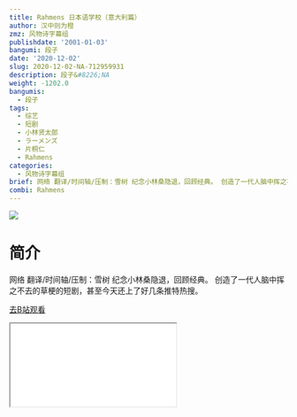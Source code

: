 ```yaml
---
title: Rahmens 日本语学校（意大利篇）
author: 汉中则为橙
zmz: 风物诗字幕组
publishdate: '2001-01-03'
bangumi: 段子
date: '2020-12-02'
slug: 2020-12-02-NA-712959931
description: 段子&#8226;NA
weight: -1202.0
bangumis:
  - 段子
tags:
  - 综艺
  - 短剧
  - 小林贤太郎
  - ラーメンズ
  - 片桐仁
  - Rahmens
categories:
  - 风物诗字幕组
brief: 网络 翻译/时间轴/压制：雪树 纪念小林桑隐退，回顾经典。 创造了一代人脑中挥之不去的草梗的短剧，甚至今天还上了好几条推特热搜。
combi: Rahmens
---
```

![](https://raw.githubusercontent.com/tcgriffith/owaraisite/master/static/tmpimg/b952a2f07df0da6d770dd4cefe525c5c1858184e.jpg.480.jpg)
# 简介  
网络
翻译/时间轴/压制：雪树
纪念小林桑隐退，回顾经典。
创造了一代人脑中挥之不去的草梗的短剧，甚至今天还上了好几条推特热搜。  

[去B站观看](https://www.bilibili.com/video/av712959931/)
<div class ="resp-container"><iframe class="testiframe" src="//player.bilibili.com/player.html?aid=712959931"", scrolling="no", allowfullscreen="true" > </iframe></div> 
